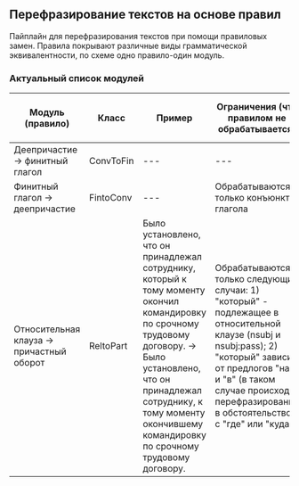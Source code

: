 ## Перефразирование текстов на основе правил

Пайплайн для перефразирования текстов при помощи правиловых замен. Правила покрывают различные виды грамматической эквивалентности, по схеме одно правило-один модуль. 

### Актуальный список модулей

| Модуль (правило) | Класс | Пример | Ограничения (что правилом не обрабатывается) | Обратный модуль (если есть) |
| --- | --- | --- | --- | --- |
| Деепричастие → финитный глагол | ConvToFin | --- | --- | --- |
| Финитный глагол → деепричастие | FintoConv | --- | Обрабатываются только конъюнкты глагола | ConvToFin |
| Относительная клауза → причастный оборот | ReltoPart | Было установлено, что он принадлежал сотруднику, который к тому моменту окончил командировку по срочному трудовому договору. → Было установлено, что он принадлежал сотруднику,  к тому моменту окончившему  командировку по срочному трудовому договору. | Обрабатываются только следующие случаи: 1) "который" - подлежащее в относительной клаузе (nsubj и nsubj:pass); 2) "который" зависит от предлогов "на" и "в" (в таком случае происходит перефразирование в обстоятельство с "где" или "куда" | PartToRel |
